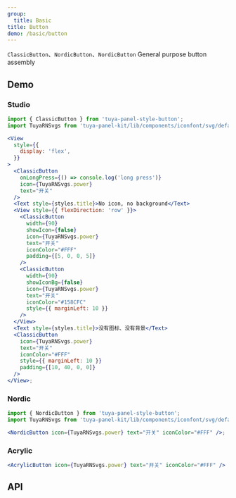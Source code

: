 ```yaml
---
group:
  title: Basic
title: Button
demo: /basic/button
---
```


<Desc>

`ClassicButton`、`NordicButton`、`NordicButton` General purpose button assembly

</Desc>

## Demo

### Studio

```jsx
import { ClassicButton } from 'tuya-panel-style-button';
import TuyaRNSvgs from 'tuya-panel-kit/lib/components/iconfont/svg/defaultSvg';

<View
  style={{
    display: 'flex',
  }}
>
  <ClassicButton
    onLongPress={() => console.log('long press')}
    icon={TuyaRNSvgs.power}
    text="开关"
  />
  <Text style={styles.title}>No icon, no background</Text>
  <View style={{ flexDirection: 'row' }}>
    <ClassicButton
      width={90}
      showIcon={false}
      icon={TuyaRNSvgs.power}
      text="开关"
      iconColor="#FFF"
      padding={[5, 0, 0, 5]}
    />
    <ClassicButton
      width={90}
      showIconBg={false}
      icon={TuyaRNSvgs.power}
      text="开关"
      iconColor="#158CFC"
      style={{ marginLeft: 10 }}
    />
  </View>
  <Text style={styles.title}>没有图标、没有背景</Text>
  <ClassicButton
    icon={TuyaRNSvgs.power}
    text="开关"
    iconColor="#FFF"
    style={{ marginLeft: 10 }}
    padding={[10, 40, 0, 0]}
  />
</View>;
```

### Nordic

```jsx
import { NordicButton } from 'tuya-panel-style-button';
import TuyaRNSvgs from 'tuya-panel-kit/lib/components/iconfont/svg/defaultSvg';

<NordicButton icon={TuyaRNSvgs.power} text="开关" iconColor="#FFF" />;
```

### Acrylic

```jsx
<AcrylicButton icon={TuyaRNSvgs.power} text="开关" iconColor="#FFF" />
```

## API

<API src="../../../node_modules/tuya-panel-style-button/lib/index.d.ts" exports='["ClassicButton"]'></API>
